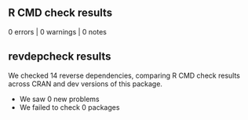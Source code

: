 ## R CMD check results

0 errors | 0 warnings | 0 notes

## revdepcheck results

We checked 14 reverse dependencies, comparing R CMD check results across CRAN and dev versions of this package.

 * We saw 0 new problems
 * We failed to check 0 packages
